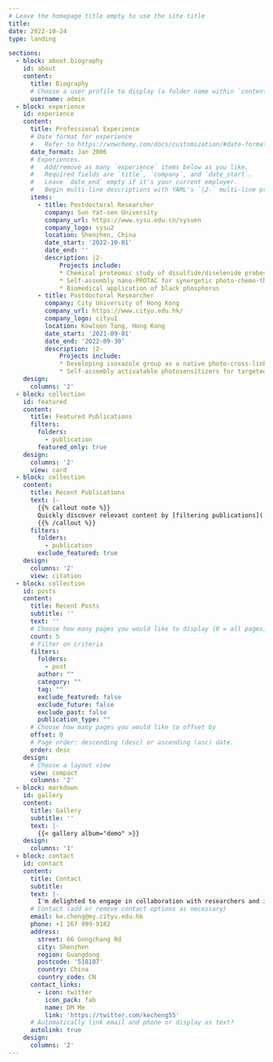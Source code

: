 ```yaml
---
# Leave the homepage title empty to use the site title
title:
date: 2022-10-24
type: landing

sections:
  - block: about.biography
    id: about
    content:
      title: Biography
      # Choose a user profile to display (a folder name within `content/authors/`)
      username: admin
  - block: experience
    id: experience
    content:
      title: Professional Experience
      # Date format for experience
      #   Refer to https://wowchemy.com/docs/customization/#date-format
      date_format: Jan 2006
      # Experiences.
      #   Add/remove as many `experience` items below as you like.
      #   Required fields are `title`, `company`, and `date_start`.
      #   Leave `date_end` empty if it's your current employer.
      #   Begin multi-line descriptions with YAML's `|2-` multi-line prefix.
      items:
        - title: Postdoctoral Researcher
          company: Sun Yat-sen University
          company_url: https://www.sysu.edu.cn/sysuen
          company_logo: sysu2
          location: Shenzhen, China
          date_start: '2022-10-01'
          date_end: ''
          description: |2-
              Projects include:
              * Chemical proteomic study of disulfide/diselenide probes
              * Self-assembly nano-PROTAC for synergetic photo-chemo-therapy
              * Biomedical application of black phosphorus
        - title: Postdoctoral Researcher
          company: City University of Hong Kong
          company_url: https://www.cityu.edu.hk/
          company_logo: cityu1
          location: Kowloon Tong, Hong Kong
          date_start: '2021-09-01'
          date_end: '2022-09-30'
          description: |2-
              Projects include:
              * Developing isoxazole group as a native photo-cross-linker for chemoproteomics
              * Self-assembly activatable photosensitizers for targeted cancer theranostics
    design:
      columns: '2'
  - block: collection
    id: featured
    content:
      title: Featured Publications
      filters:
        folders:
          - publication
        featured_only: true
    design:
      columns: '2'
      view: card
  - block: collection
    content:
      title: Recent Publications
      text: |-
        {{% callout note %}}
        Quickly discover relevant content by [filtering publications](./publication/).
        {{% /callout %}}
      filters:
        folders:
          - publication
        exclude_featured: true
    design:
      columns: '2'
      view: citation
  - block: collection
    id: posts
    content:
      title: Recent Posts
      subtitle: ''
      text: ''
      # Choose how many pages you would like to display (0 = all pages)
      count: 5
      # Filter on criteria
      filters:
        folders:
          - post
        author: ""
        category: ""
        tag: ""
        exclude_featured: false
        exclude_future: false
        exclude_past: false
        publication_type: ""
      # Choose how many pages you would like to offset by
      offset: 0
      # Page order: descending (desc) or ascending (asc) date.
      order: desc
    design:
      # Choose a layout view
      view: compact
      columns: '2'
  - block: markdown
    id: gallery
    content:
      title: Gallery
      subtitle: ''
      text: |-
        {{< gallery album="demo" >}}
    design:
      columns: '1'
  - block: contact
    id: contact
    content:
      title: Contact
      subtitle:
      text: |-
        I'm delighted to engage in collaboration with researchers and institutions globally, joining forces to address critical inquiries and bring about meaningful advancements. Don't hesitate to contact me through email or social media channels.
      # Contact (add or remove contact options as necessary)
      email: ke.cheng@my.cityu.edu.hk
      phone: +1 267 999-9182
      address:
        street: 66 Gongchang Rd
        city: Shenzhen
        region: Guangdong
        postcode: '518107'
        country: China
        country_code: CN
      contact_links:
        - icon: twitter
          icon_pack: fab
          name: DM Me
          link: 'https://twitter.com/kecheng55'
      # Automatically link email and phone or display as text?
      autolink: true
    design:
      columns: '2'
---
```

